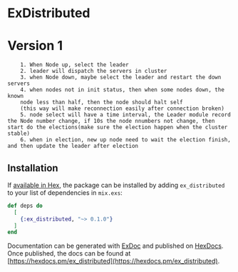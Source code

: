 # ExDistributed


# Version 1
        1. When Node up, select the leader
        2. leader will dispatch the servers in cluster
        3. when Node down, maybe select the leader and restart the down servers
        4. when nodes not in init status, then when some nodes down, the known
        node less than half, then the node should halt self
        (this way will make reconnection easily after connection broken)
        5. node select will have a time interval, the Leader module record the Node number change, if 10s the node nnumbers not change, then start do the elections(make sure the election happen when the cluster stable)
        6. when in election, new up node need to wait the election finish, and then update the leader after election

## Installation

If [available in Hex](https://hex.pm/docs/publish), the package can be installed
by adding `ex_distributed` to your list of dependencies in `mix.exs`:

```elixir
def deps do
  [
    {:ex_distributed, "~> 0.1.0"}
  ]
end
```

Documentation can be generated with [ExDoc](https://github.com/elixir-lang/ex_doc)
and published on [HexDocs](https://hexdocs.pm). Once published, the docs can
be found at [https://hexdocs.pm/ex_distributed](https://hexdocs.pm/ex_distributed).


